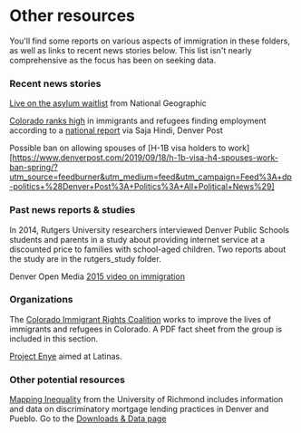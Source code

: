 # Other resources

You'll find some reports on various aspects of immigration in these folders, as well as links to recent news stories below. This list isn't nearly comprehensive as the focus has been on seeking data.

### Recent news stories

[Live on the asylum waitlist](https://www.nationalgeographic.com/culture/2019/09/life-united-states-asylum-waitlist-long-dangerous/) from National Geographic

[Colorado ranks high](https://www.denverpost.com/2019/09/16/colorado-immigrants-refugees-employment-2019-report/) in immigrants and refugees finding employment according to a [national report](https://drive.google.com/file/d/1Nb0-jVpEc3oD0lNWkRftPrs7EUNAFtcZ/view) via Saja Hindi, Denver Post

Possible ban on allowing spouses of [H-1B visa holders to work][https://www.denverpost.com/2019/09/18/h-1b-visa-h4-spouses-work-ban-spring/?utm_source=feedburner&utm_medium=feed&utm_campaign=Feed%3A+dp-politics+%28Denver+Post%3A+Politics%3A+All+Political+News%29]

### Past news reports & studies

In 2014, Rutgers University researchers interviewed Denver Public Schools students and parents in a study about providing internet service at a discounted price to families with school-aged children. Two reports about the study are in the rutgers_study folder.

Denver Open Media [2015 video on immigration](https://www.denveropenmedia.org/shows/opening-inclusiveness-immigration)

### Organizations

The [Colorado Immigrant Rights Coalition](http://coloradoimmigrant.org/) works to improve the lives of immigrants and refugees in Colorado. A PDF fact sheet from the group is included in this section.

[Project Enye](https://projectenye.com/) aimed at Latinas.

### Other potential resources

[Mapping Inequality](https://dsl.richmond.edu/panorama/redlining/#loc=4/39.612/-101.237) from the University of Richmond includes information and data on discriminatory mortgage lending practices in Denver and Pueblo. Go to the [Downloads & Data page](https://dsl.richmond.edu/panorama/redlining/#loc=5/41.245/-105.469&text=downloads)


